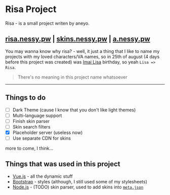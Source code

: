 # Risa Project

Risa - is a small project writen by aneyo.

## [risa.nessy.pw](https://risa.nessy.pw) | [skins.nessy.pw](https://a.nessy.pw) | [a.nessy.pw](a.nessy.pw)

You may wanna know why risa? - well, it just a thing that I like to name my projects with my loved characters/VA names, so in 25th of august (4 days before this project was created) was [Imai Lisa](http://bandori.wikia.com/wiki/Imai_Lisa) birthday, so yeah `Lisa => Risa`.
> There's no meaning in this project name whatsoever

****

## Things to do

- [ ] Dark Theme (cause I know that you don't like light themes)
- [ ] Multi-language support
- [ ] Finish skin parser
- [ ] Skin search filters
- [x] Placeholder server (useless now)
- [ ] Use separate CDN for skins

more to come, I think...

## Things that was used in this project

- [Vue.js](http://vuejs.org/) - all the dynamic stuff
- [Bootstrap](https://getbootstrap.com/) - styles (although, I still used some of my stylesheets)
- [Node.js](https://nodejs.org/) - (TODO) skin parser, used to add skins into [`meta.json`](https://github.com/NessyBaka/risa/blob/master/meta.json)
